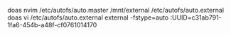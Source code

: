 doas nvim /etc/autofs/auto.master
/mnt/external /etc/autofs/auto.external
doas vi /etc/autofs/auto.external
external -fstype=auto :UUID=c31ab791-1fa6-454b-a48f-cf0761014170
